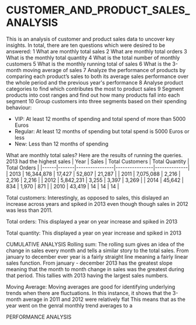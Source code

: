 # CUSTOMER_AND_PRODUCT_SALES_ANALYSIS
This is an analysis of customer and product sales data to uncover key insights. In total, 
there are ten questions which were desired to be answered:
1 What are monthly total sales
2 What are monthly total orders
3 What is the monthly total quantity
4 What is the total number of monthly customers
5 What is the monthly running total of sales
6 What is the 3-month moving average of sales
7 Analyze the performance of products by comparing each product’s sales to both its average sales performance over the whole period and the previous year's performance
8 Analyse product categories to find which contributes the most to product sales
9 Segment products into cost ranges and find out how many products fall into each segment
10 Group customers into three segments based on their spending behaviour:
  - VIP: At least 12 months of spending and total spend of more than 5000 Euros
  - Regular: At least 12 months of spending but total spend is 5000 Euros or less
  - New: Less than 12 months of spending

What are monthly total sales?
Here are the results of running the queries. 2013 had the highest sales
| Year | Sales | Total Customers | Total Quantity | Total Orders |
|------|-------|----------------|----------------|--------------|
| 2013 | 16,344,878 | 17,427 | 52,807 | 21,287 |
| 2011 | 7,075,088 | 2,216 | 2,216 | 2,216 |
| 2012 | 5,842,231 | 3,255 | 3,397 | 3,269 |
| 2014 | 45,642 | 834 | 1,970 | 871 |
| 2010 | 43,419 | 14 | 14 | 14 |


Total customers:
Interestingly, as opposed to sales, this dislayed an increase across years and spiked in 2013 even though though sales in 2012 was less than 2011.

Total orders:
This displayed a year on year increase and spiked in 2013

Total quantity:
This displayed a year on year increase and spiked in 2013

CUMULATIVE ANALYSIS
Rolling sum:
The rolling sum gives an idea of the change in sales every month and tells a similar story to the total sales.
From january to december ever year is a fairly straight line meaning a fairly linear sales function.
From january - december 2013 has the greatest slope meaning that the month to month change in sales was the greatest during that period.
This tallies with 2013 having the largest sales numbers.

Moving Average:
Moving averages are good for identifying underlying trends when there are fluctuations.
In this instance, it shows that the 3-month average in 2011 and 2012 were relatively flat
This means that as the year went on the genral monthly trend averages to a  


PERFORMANCE ANALYSIS


